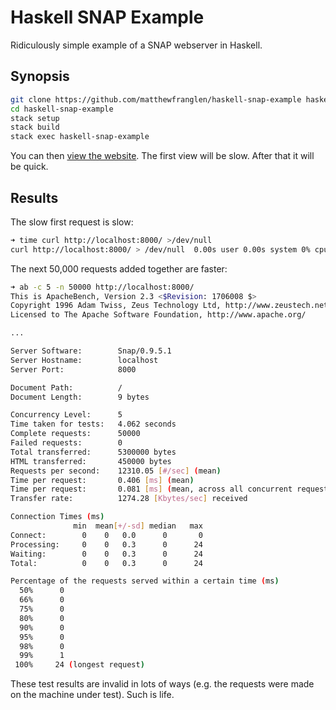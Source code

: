 Haskell SNAP Example
====================

Ridiculously simple example of a SNAP webserver in Haskell.

Synopsis
--------

```bash
git clone https://github.com/matthewfranglen/haskell-snap-example haskell-snap-example
cd haskell-snap-example
stack setup
stack build
stack exec haskell-snap-example
```

You can then [view the website](http://localhost:8000/).
The first view will be slow. After that it will be quick.

Results
-------

The slow first request is slow:

```bash
➜ time curl http://localhost:8000/ >/dev/null
curl http://localhost:8000/ > /dev/null  0.00s user 0.00s system 0% cpu 4.668 total
```

The next 50,000 requests added together are faster:

```bash
➜ ab -c 5 -n 50000 http://localhost:8000/
This is ApacheBench, Version 2.3 <$Revision: 1706008 $>
Copyright 1996 Adam Twiss, Zeus Technology Ltd, http://www.zeustech.net/
Licensed to The Apache Software Foundation, http://www.apache.org/

...

Server Software:        Snap/0.9.5.1
Server Hostname:        localhost
Server Port:            8000

Document Path:          /
Document Length:        9 bytes

Concurrency Level:      5
Time taken for tests:   4.062 seconds
Complete requests:      50000
Failed requests:        0
Total transferred:      5300000 bytes
HTML transferred:       450000 bytes
Requests per second:    12310.05 [#/sec] (mean)
Time per request:       0.406 [ms] (mean)
Time per request:       0.081 [ms] (mean, across all concurrent requests)
Transfer rate:          1274.28 [Kbytes/sec] received

Connection Times (ms)
              min  mean[+/-sd] median   max
Connect:        0    0   0.0      0       0
Processing:     0    0   0.3      0      24
Waiting:        0    0   0.3      0      24
Total:          0    0   0.3      0      24

Percentage of the requests served within a certain time (ms)
  50%      0
  66%      0
  75%      0
  80%      0
  90%      0
  95%      0
  98%      0
  99%      1
 100%     24 (longest request)
```

These test results are invalid in lots of ways (e.g. the requests were made on the machine under test). Such is life.
